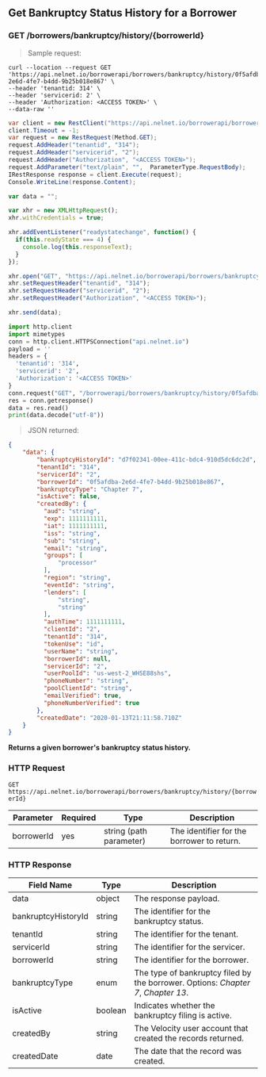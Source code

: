 <!--Endpoint introduction -->
## Get Bankruptcy Status History for a Borrower

### GET /borrowers/bankruptcy/history/{borrowerId}

<!-- RIGHT: code samples -->

> Sample request:

```shell
curl --location --request GET 'https://api.nelnet.io/borrowerapi/borrowers/bankruptcy/history/0f5afdba-2e6d-4fe7-b4dd-9b25b018e867' \
--header 'tenantid: 314' \
--header 'servicerid: 2' \
--header 'Authorization: <ACCESS TOKEN>' \
--data-raw ''
```

```csharp
var client = new RestClient("https://api.nelnet.io/borrowerapi/borrowers/bankruptcy/history/0f5afdba-2e6d-4fe7-b4dd-9b25b018e867");
client.Timeout = -1;
var request = new RestRequest(Method.GET);
request.AddHeader("tenantid", "314");
request.AddHeader("servicerid", "2");
request.AddHeader("Authorization", "<ACCESS TOKEN>");
request.AddParameter("text/plain", "",  ParameterType.RequestBody);
IRestResponse response = client.Execute(request);
Console.WriteLine(response.Content);
```

```javascript
var data = "";

var xhr = new XMLHttpRequest();
xhr.withCredentials = true;

xhr.addEventListener("readystatechange", function() {
  if(this.readyState === 4) {
    console.log(this.responseText);
  }
});

xhr.open("GET", "https://api.nelnet.io/borrowerapi/borrowers/bankruptcy/history/0f5afdba-2e6d-4fe7-b4dd-9b25b018e867");
xhr.setRequestHeader("tenantid", "314");
xhr.setRequestHeader("servicerid", "2");
xhr.setRequestHeader("Authorization", "<ACCESS TOKEN>");

xhr.send(data);
```

```python
import http.client
import mimetypes
conn = http.client.HTTPSConnection("api.nelnet.io")
payload = ''
headers = {
  'tenantid': '314',
  'servicerid': '2',
  'Authorization': '<ACCESS TOKEN>'
}
conn.request("GET", "/borrowerapi/borrowers/bankruptcy/history/0f5afdba-2e6d-4fe7-b4dd-9b25b018e867", payload, headers)
res = conn.getresponse()
data = res.read()
print(data.decode("utf-8"))
```

> JSON returned:

```json
{
    "data": {
        "bankruptcyHistoryId": "d7f02341-00ee-411c-bdc4-910d5dc6dc2d",
        "tenantId": "314",
        "servicerId": "2",
        "borrowerId": "0f5afdba-2e6d-4fe7-b4dd-9b25b018e867",
        "bankruptcyType": "Chapter 7",
        "isActive": false,
        "createdBy": {
          "aud": "string",
          "exp": 1111111111,
          "iat": 1111111111,
          "iss": "string",
          "sub": "string",
          "email": "string",
          "groups": [
              "processor"
          ],
          "region": "string",
          "eventId": "string",
          "lenders": [
              "string",
              "string"
          ],
          "authTime": 1111111111,
          "clientId": "2",
          "tenantId": "314",
          "tokenUse": "id",
          "userName": "string",
          "borrowerId": null,
          "servicerId": "2",
          "userPoolId": "us-west-2_WHSE88shs",
          "phoneNumber": "string",
          "poolClientId": "string",
          "emailVerified": true,
          "phoneNumberVerified": true
        },
        "createdDate": "2020-01-13T21:11:58.710Z"
    }
}
```

<!-- LEFT: documentation -->

**Returns a given borrower's bankruptcy status history.**

### HTTP Request

`GET https://api.nelnet.io/borrowerapi/borrowers/bankruptcy/history/{borrowerId}`

Parameter | Required | Type   | Description
----------| -------- | ------ | -----------
borrowerId | yes | string (path parameter) | The identifier for the borrower to return.

### HTTP Response

Field Name | Type | Description
---------- | ------- | -------
data | object | The response payload.
bankruptcyHistoryId | string | The identifier for the bankruptcy status.
tenantId | string | The identifier for the tenant.
servicerId | string | The identifier for the servicer.
borrowerId | string | The identifier for the borrower.
bankruptcyType | enum | The type of bankruptcy filed by the borrower. Options: *Chapter 7*, *Chapter 13*.
isActive | boolean | Indicates whether the bankruptcy filing is active.
createdBy | string | The Velocity user account that created the records returned.
createdDate | date | The date that the record was created.